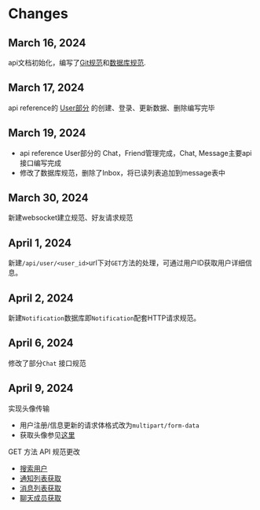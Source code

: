 # Changes

<!-- Maintain a changelog or release notes section
to inform users about updates, changes, and new features in different API versions -->

## March 16, 2024

api文档初始化，编写了[Git规范](Git-specification.md)和[数据库规范](Database-specification.md).

## March 17, 2024

api reference的 [User部分](Create-user.md) 的创建、登录、更新数据、删除编写完毕

## March 19, 2024

- api reference User部分的 Chat，Friend管理完成，Chat, Message主要api接口编写完成
- 修改了数据库规范，删除了Inbox，将已读列表追加到message表中

## March 30, 2024

新建websocket建立规范、好友请求规范

## April 1, 2024

新建`/api/user/<user_id>`url下对`GET`方法的处理，可通过用户ID获取用户详细信息。

## April 2, 2024

新建`Notification`数据库即`Notification`配套HTTP请求规范。


## April 6, 2024

修改了部分`Chat` 接口规范

## April 9, 2024

实现头像传输

- 用户注册/信息更新的请求体格式改为`multipart/form-data`
- 获取头像参见[这里](Get-a-user-s-avatar.md)

GET 方法 API 规范更改

- [搜索用户](Search-for-users.md)
- [通知列表获取](Get-notification-list.md)
- [消息列表获取](Get-message-list.md)
- [聊天成员获取](Get-message-list.md)